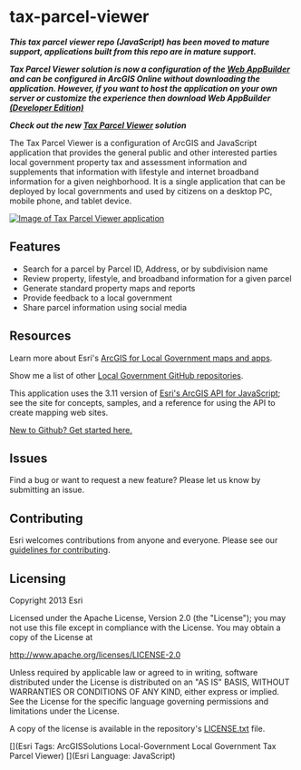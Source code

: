 # tax-parcel-viewer
***This tax parcel viewer repo (JavaScript) has been moved to mature support, applications built from this repo are in mature support.***

***Tax Parcel Viewer solution is now a configuration of the [Web AppBuilder ](http://doc.arcgis.com/en/web-appbuilder/) and can be configured in ArcGIS Online without downloading the application. However, if you want to host the application on your own server or customize the experience then download Web AppBuilder [(Developer Edition)](https://developers.arcgis.com/web-appbuilder/)***

   

***Check out the new [Tax Parcel Viewer](http://solutions.arcgis.com/local-government/help/parcel-viewer/) solution***

The Tax Parcel Viewer is a configuration of ArcGIS and JavaScript application that provides the general public and other interested parties local government property tax and assessment information and supplements that information with lifestyle and internet broadband information for a given neighborhood.  It is a single application that can be deployed by local governments and used by citizens on a desktop PC, mobile phone, and tablet device.

[![Image of Tax Parcel Viewer application](tax-parcel-viewer.png "Tax Parcel Viewer application")](http://links.esri.com/localgovernment/tryit/TaxParcelViewer/)

## Features

* Search for a parcel by Parcel ID, Address, or by subdivision name
* Review property, lifestyle, and broadband information for a given parcel
* Generate standard property maps and reports
* Provide feedback to a local government
* Share parcel information using social media

## Resources

Learn more about Esri's [ArcGIS for Local Government maps and apps](http://solutions.arcgis.com/local-government/).

Show me a list of other [Local Government GitHub repositories](http://esri.github.io/#Local-Government).

This application uses the 3.11 version of [Esri's ArcGIS API for JavaScript](http://help.arcgis.com/en/webapi/javascript/arcgis/); see the site for concepts, samples, and a reference for using the API to create mapping web sites.

[New to Github? Get started here.](http://htmlpreview.github.com/?https://github.com/Esri/esri.github.com/blob/master/help/esri-getting-to-know-github.html)


## Issues

Find a bug or want to request a new feature?  Please let us know by submitting an issue.

## Contributing

Esri welcomes contributions from anyone and everyone.
Please see our [guidelines for contributing](https://github.com/esri/contributing).

## Licensing

Copyright 2013 Esri

Licensed under the Apache License, Version 2.0 (the "License");
you may not use this file except in compliance with the License.
You may obtain a copy of the License at

   http://www.apache.org/licenses/LICENSE-2.0

Unless required by applicable law or agreed to in writing, software
distributed under the License is distributed on an "AS IS" BASIS,
WITHOUT WARRANTIES OR CONDITIONS OF ANY KIND, either express or implied.
See the License for the specific language governing permissions and
limitations under the License.

A copy of the license is available in the repository's
[LICENSE.txt](LICENSE.txt) file.

[](Esri Tags: ArcGISSolutions Local-Government Local Government Tax Parcel Viewer)
[](Esri Language: JavaScript)
